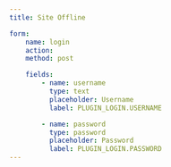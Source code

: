 ```yaml
---
title: Site Offline

form:
    name: login
    action:
    method: post

    fields:
        - name: username
          type: text
          placeholder: Username
          label: PLUGIN_LOGIN.USERNAME

        - name: password
          type: password
          placeholder: Password
          label: PLUGIN_LOGIN.PASSWORD
---
```

